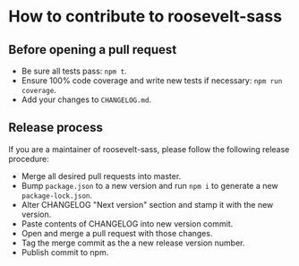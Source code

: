 # How to contribute to roosevelt-sass

## Before opening a pull request

- Be sure all tests pass: `npm t`.
- Ensure 100% code coverage and write new tests if necessary: `npm run coverage`.
- Add your changes to `CHANGELOG.md`.

## Release process

If you are a maintainer of roosevelt-sass, please follow the following release procedure:

- Merge all desired pull requests into master.
- Bump `package.json` to a new version and run `npm i` to generate a new `package-lock.json`.
- Alter CHANGELOG "Next version" section and stamp it with the new version.
- Paste contents of CHANGELOG into new version commit.
- Open and merge a pull request with those changes.
- Tag the merge commit as the a new release version number.
- Publish commit to npm.
